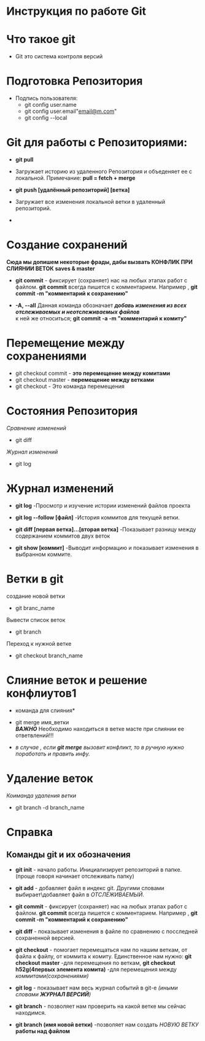 # Инструкция по работе Git


# Что такое git
* Git это система контроля версий


# Подготовка Репозитория
 * Подпись пользователя: 
    * git config user.name
    * git config user.email"email@m.com"
    * git config --local

 # Git для работы с Репозиториями:
 * __git pull__
 - Загружает историю из удаленного Репозитория и объеденяет ее с локальной. Примечание: __pull = fetch + merge__

 * __git push  [удалённый репозиторий] [ветка]__ 
 - Загружает все изменения локальной ветки в удаленный репозиторий.    

 * 


# Создание сохранений 
__Сюда мы допишем некоторые фрады, дабы вызвать КОНФЛИК ПРИ СЛИЯНИИ ВЕТОК saves & master__ 

+ __git commit__ - фиксирует (сохраняет) нас на любых этапах работ с файлом.  __git commit__ всегда пишется с комментарием. Например , __git commit -m "комментарий к сохранению"__

+ __-A, --all__   Данная команда обозначает __*добавь изменения из всех отслеживаемых и неотслеживаемых файлов*__    
   к ней же относиться;
   __git commit -a -m "комментарий к комиту"__      


# Перемещение между сохранениями
* git checkout commit - 
__это перемещение между комитами__
* git checkout master - __перемещение между ветками__
* git checkout - Это команда перемещения  


# Состояния Репозитория
  *Сравнение изменений*
* git diff

*Журнал изменений*
* git log


# Журнал изменений
+ __git log__ 
 -Просмотр и изучение истории изменений файлов проекта

+ __git log --follow [файл]__
-История коммитов для текущей ветки.

+ __git diff [первая ветка]...[вторая ветка]__ 
-Показывает разницу между содержанием коммитов двух веток

+ __git show [коммит]__
-Выводит информацию и показывает изменения в выбранном коммите.


# Ветки в git
 создание новой ветки 
   * git branc_name

 Вывести список веток 
 * git branch 
 
 Переход к нужной ветке
  * git checkout branch_name


# Слияние веток и решение конфлиутов1
* команда для слияния*
* git merge имя_ветки  
__*ВАЖНО*__ Необходимо находиться в ветке масте при слиянии ее ответвлений!!!


 * *в случае , если  __git merge__ вызовит конфликт, то в ручную нужно поработать и править инфу.*


# Удаление веток 
*Коиманда удаления ветки*
* git branch -d branch_name

# Справка








## Команды git и их обозначения

+ __git init__ - начало работы. Инициализирует репозиторий в папке. (проще говоря начинает отслеживать папку)

+ __git add__  - добавляет файл в индекс git. Другими словами выбирает\добавляет файл в *ОТСЛЕЖИВАЕМЫЙ*.



+ __git commit__ - фиксирует (сохраняет) нас на любых этапах работ с файлом.  __git commit__ всегда пишется с комментарием. Например , __git commit -m "комментарий к сохранению"__



+ __git diff__ - показывает изменения в файле по сравнению с посследней сохраненной версией.


+ __git checkout__ - помогает перемещаться нам по нашим веткам, от файла к файлу, от коммита к комиту. Единственное нам нужно: __git checkout master__ -для перемещения по веткам, __git checkout h52g(4первых элемента комита)__ -для перемещения между *коммитами(сохранениями)*


+ __git log__ - показывает нам весь журнал событий в git-е *(иными словами __ЖУРНАЛ ВЕРСИЙ__)*


+ __git branch__ - позволяет нам проверить на какой ветке мы сейчас находимся.

+ __git branch (имя новой ветки)__  -позволяет нам создать *НОВУЮ ВЕТКУ* __работы над файлом__ 







